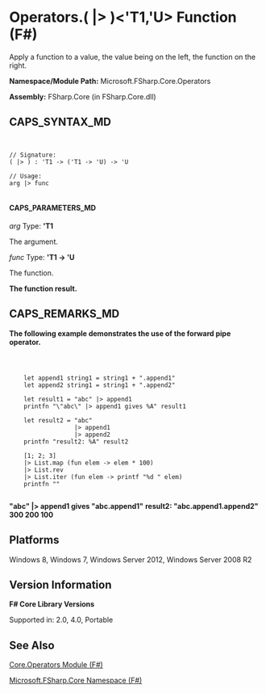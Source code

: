 # Operators.( |> )<'T1,'U> Function (F#)

Apply a function to a value, the value being on the left, the function on the right.

**Namespace/Module Path:** Microsoft.FSharp.Core.Operators

**Assembly:** FSharp.Core (in FSharp.Core.dll)


## CAPS_SYNTAX_MD



```


// Signature:
( |> ) : 'T1 -> ('T1 -> 'U) -> 'U

// Usage:
arg |> func


```



#### CAPS_PARAMETERS_MD
*arg*
Type: **'T1**


The argument.


*func*
Type: **'T1 -&gt; 'U**


The function.



**The function result.**
## CAPS_REMARKS_MD
**The following example demonstrates the use of the forward pipe operator.**


```



    let append1 string1 = string1 + ".append1"
    let append2 string1 = string1 + ".append2"

    let result1 = "abc" |> append1
    printfn "\"abc\" |> append1 gives %A" result1

    let result2 = "abc" 
                  |> append1
                  |> append2
    printfn "result2: %A" result2

    [1; 2; 3]
    |> List.map (fun elem -> elem * 100)
    |> List.rev
    |> List.iter (fun elem -> printf "%d " elem)
    printfn ""


```



**"abc" |&gt; append1 gives "abc.append1"**
**result2: "abc.append1.append2"**
**300 200 100**
## Platforms
Windows 8, Windows 7, Windows Server 2012, Windows Server 2008 R2


## Version Information
**F# Core Library Versions**

Supported in: 2.0, 4.0, Portable




## See Also
[Core.Operators Module &#40;F&#35;&#41;](Core.Operators+Module+%28F%23%29.md)

[Microsoft.FSharp.Core Namespace &#40;F&#35;&#41;](Microsoft.FSharp.Core+Namespace+%28F%23%29.md)

